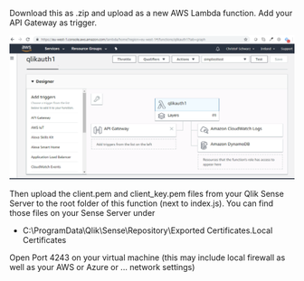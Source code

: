 Download this as .zip and upload as a new AWS Lambda function. Add your API Gateway as trigger.

![alttext](https://github.com/ChristofSchwarz/pics/raw/master/lambdafunction.png "screenshot")

Then upload the client.pem and client_key.pem files from your Qlik Sense Server to the root folder of this function (next to index.js). 
You can find those files on your Sense Server under
 * C:\ProgramData\Qlik\Sense\Repository\Exported Certificates\.Local Certificates

Open Port 4243 on your virtual machine (this may include local firewall as well as your AWS or Azure or ... network settings)
